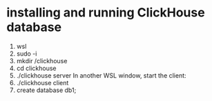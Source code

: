 # installing and running ClickHouse database

1. wsl
2. sudo -i
3. mkdir /clickhouse
4. cd clickhouse
5. ./clickhouse server
In another WSL window, start the client:
6. ./clickhouse client
7. create database db1;
